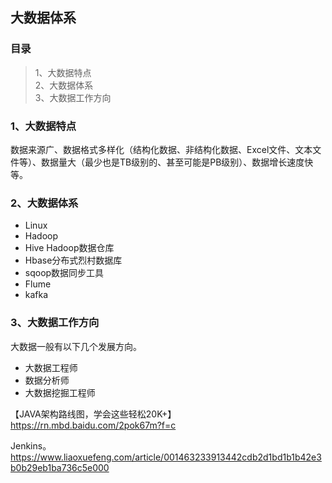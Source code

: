## 大数据体系

### 目录

> 1、大数据特点  
> 2、大数据体系  
> 3、大数据工作方向

### 1、大数据特点

数据来源广、数据格式多样化（结构化数据、非结构化数据、Excel文件、文本文件等）、数据量大（最少也是TB级别的、甚至可能是PB级别）、数据增长速度快等。  



### 2、大数据体系

  - Linux  
  - Hadoop  
  - Hive Hadoop数据仓库  
  - Hbase分布式烈村数据库  
  - sqoop数据同步工具  
  - Flume  
  - kafka  

### 3、大数据工作方向
  大数据一般有以下几个发展方向。  
  - 大数据工程师  
  - 数据分析师  
  - 大数据挖掘工程师  




【JAVA架构路线图，学会这些轻松20K+】  
https://rn.mbd.baidu.com/2pok67m?f=c

Jenkins。  
https://www.liaoxuefeng.com/article/001463233913442cdb2d1bd1b1b42e3b0b29eb1ba736c5e000

